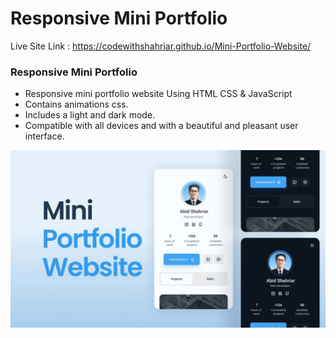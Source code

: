 #  Responsive Mini Portfolio
Live Site Link : https://codewithshahriar.github.io/Mini-Portfolio-Website/

###  Responsive Mini Portfolio

- Responsive mini portfolio website Using HTML CSS & JavaScript
- Contains animations css.
- Includes a light and dark mode.
- Compatible with all devices and with a beautiful and pleasant user interface.



![preview img](/preview.png)

